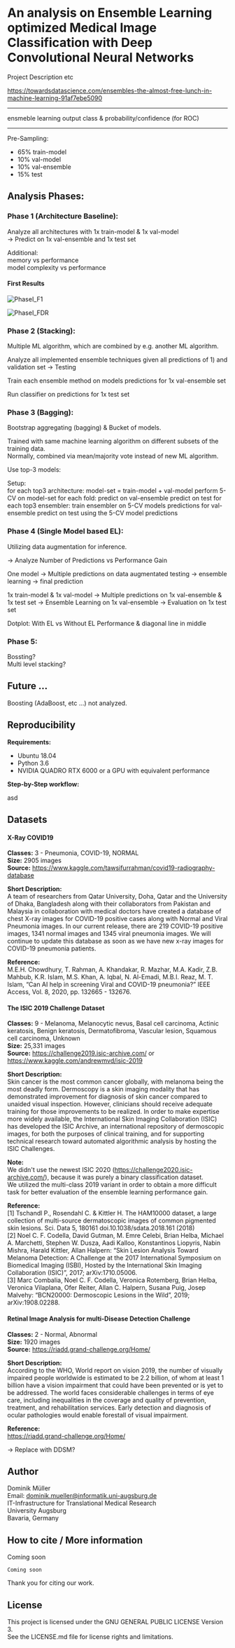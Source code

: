 # An analysis on Ensemble Learning optimized Medical Image Classification with Deep Convolutional Neural Networks

Project Description etc

https://towardsdatascience.com/ensembles-the-almost-free-lunch-in-machine-learning-91af7ebe5090

--------------------------------------------

ensmeble learning output
class & probability/confidence (for ROC)

--------------------------------------------

Pre-Sampling:
- 65% train-model
- 10% val-model
- 10% val-ensemble
- 15% test

## Analysis Phases:

### Phase 1 (Architecture Baseline):

Analyze all architectures with 1x train-model & 1x val-model   
->   Predict on 1x val-ensemble and 1x test set

Additional:  
memory vs performance  
model complexity vs performance  

#### First Results

![PhaseI_F1](docs/plot.F1.png)

![PhaseI_FDR](docs/plot.FDR.png)

### Phase 2 (Stacking):

Multiple ML algorithm, which are combined by e.g. another ML algorithm.

Analyze all implemented ensemble techniques given all predictions of 1) and validation set -> Testing  

Train each ensemble method on models predictions for 1x val-ensemble set

Run classifier on predictions for 1x test set

### Phase 3 (Bagging):

Bootstrap aggregating (bagging) & Bucket of models.  

Trained with same machine learning algorithm on different subsets of the training data.  
Normally, combined via mean/majority vote instead of new ML algorithm.  

Use top-3 models:  

Setup:  
for each top3 architecture:
  model-set = train-model + val-model
  perform 5-CV on model-set
  for each fold:
    predict on val-ensemble
    predict on test
  for each top3 ensembler:
    train ensembler on 5-CV models predictions for val-ensemble
    predict on test using the 5-CV model predictions

### Phase 4 (Single Model based EL):
Utilizing data augmentation for inference.

-> Analyze Number of Predictions vs Performance Gain

One model -> Multiple predictions on data augmentated testing -> ensemble learning -> final prediction

1x train-model & 1x val-model
-> Multiple predictions on 1x val-ensemble & 1x test set
-> Ensemble Learning on 1x val-ensemble
-> Evaluation on 1x test set

Dotplot: With EL vs Without EL Performance & diagonal line in middle

### Phase 5:

Bossting?  
Multi level stacking?


## Future ...

Boosting (AdaBoost, etc ...) not analyzed.

## Reproducibility

**Requirements:**
- Ubuntu 18.04
- Python 3.6
- NVIDIA QUADRO RTX 6000 or a GPU with equivalent performance

**Step-by-Step workflow:**

asd



## Datasets

#### X-Ray COVID19

**Classes:** 3 - Pneumonia, COVID-19, NORMAL  
**Size:** 2905 images  
**Source:** https://www.kaggle.com/tawsifurrahman/covid19-radiography-database  

**Short Description:**  
A team of researchers from Qatar University, Doha, Qatar and the University of Dhaka, Bangladesh along with their collaborators from Pakistan and Malaysia in collaboration with medical doctors have created a database of chest X-ray images for COVID-19 positive cases along with Normal and Viral Pneumonia images. In our current release, there are 219 COVID-19 positive images, 1341 normal images and 1345 viral pneumonia images. We will continue to update this database as soon as we have new x-ray images for COVID-19 pneumonia patients.

**Reference:**  
M.E.H. Chowdhury, T. Rahman, A. Khandakar, R. Mazhar, M.A. Kadir, Z.B. Mahbub, K.R. Islam, M.S. Khan, A. Iqbal, N. Al-Emadi, M.B.I. Reaz, M. T. Islam, “Can AI help in screening Viral and COVID-19 pneumonia?” IEEE Access, Vol. 8, 2020, pp. 132665 - 132676.

#### The ISIC 2019 Challenge Dataset

**Classes:** 9 - Melanoma, Melanocytic nevus, Basal cell carcinoma, Actinic keratosis, Benign keratosis, Dermatofibroma, Vascular lesion, Squamous cell carcinoma, Unknown  
**Size:** 25,331 images  
**Source:** https://challenge2019.isic-archive.com/ or https://www.kaggle.com/andrewmvd/isic-2019

**Short Description:**  
Skin cancer is the most common cancer globally, with melanoma being the most deadly form. Dermoscopy is a skin imaging modality that has demonstrated improvement for diagnosis of skin cancer compared to unaided visual inspection. However, clinicians should receive adequate training for those improvements to be realized. In order to make expertise more widely available, the International Skin Imaging Collaboration (ISIC) has developed the ISIC Archive, an international repository of dermoscopic images, for both the purposes of clinical training, and for supporting technical research toward automated algorithmic analysis by hosting the ISIC Challenges.

**Note:**  
We didn't use the newest ISIC 2020 (https://challenge2020.isic-archive.com/), because it was purely a binary classification dataset.  
We utilized the multi-class 2019 variant in order to obtain a more difficult task for better evaluation of the ensemble learning performance gain.  

**Reference:**  
[1] Tschandl P., Rosendahl C. & Kittler H. The HAM10000 dataset, a large collection of multi-source dermatoscopic images of common pigmented skin lesions. Sci. Data 5, 180161 doi.10.1038/sdata.2018.161 (2018)  
[2] Noel C. F. Codella, David Gutman, M. Emre Celebi, Brian Helba, Michael A. Marchetti, Stephen W. Dusza, Aadi Kalloo, Konstantinos Liopyris, Nabin Mishra, Harald Kittler, Allan Halpern: “Skin Lesion Analysis Toward Melanoma Detection: A Challenge at the 2017 International Symposium on Biomedical Imaging (ISBI), Hosted by the International Skin Imaging Collaboration (ISIC)”, 2017; arXiv:1710.05006.  
[3] Marc Combalia, Noel C. F. Codella, Veronica Rotemberg, Brian Helba, Veronica Vilaplana, Ofer Reiter, Allan C. Halpern, Susana Puig, Josep Malvehy: “BCN20000: Dermoscopic Lesions in the Wild”, 2019; arXiv:1908.02288.  


#### Retinal Image Analysis for multi-Disease Detection Challenge

**Classes:** 2 - Normal, Abnormal  
**Size:** 1920 images  
**Source:** https://riadd.grand-challenge.org/Home/  

**Short Description:**  
According to the WHO,  World report on vision 2019, the number of visually impaired people worldwide is estimated to be 2.2 billion, of whom at least 1 billion have a vision impairment that could have been prevented or is yet to be addressed. The world faces considerable challenges in terms of eye care, including inequalities in the coverage and quality of prevention, treatment, and rehabilitation services. Early detection and diagnosis of ocular pathologies would enable forestall of visual impairment.

**Reference:**  
https://riadd.grand-challenge.org/Home/


-> Replace with DDSM?

## Author

Dominik Müller\
Email: dominik.mueller@informatik.uni-augsburg.de\
IT-Infrastructure for Translational Medical Research\
University Augsburg\
Bavaria, Germany

## How to cite / More information

Coming soon

```
Coming soon
```

Thank you for citing our work.

## License

This project is licensed under the GNU GENERAL PUBLIC LICENSE Version 3.\
See the LICENSE.md file for license rights and limitations.

